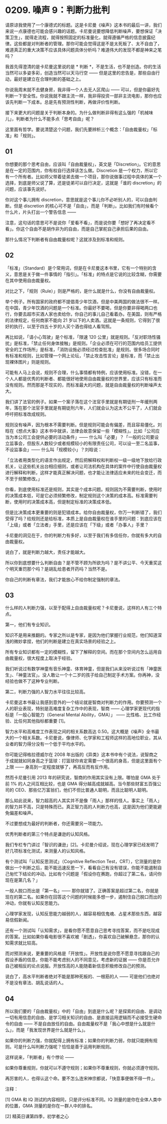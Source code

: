 # 0209. 噪声 9：判断力批判

请原谅我使用了一个康德式的标题。这是卡尼曼《噪声》这本书的最后一讲，我们来说一点康德也可能会感兴趣的话题。卡尼曼说要想降低判断噪声，要想保证「决策卫生」，就得走流程，就得按照固定的标准量化，就得遵循严格的信息披露纪律。这些都是对判断者的管理。那你可能会觉得这是不是太死板了、太不自由了，难道真正的重大决策不应该具体问题具体分析吗？难道伟大的发现不都是神来之笔吗？

我首先得澄清的是卡尼曼这里说的是 * 判断 *，不是生活，也不是创造。你的生活当然可以多姿多彩，创造当然可以天马行空 —— 但是这里的忠告是，那些自由行动，最好是建立在合理判断的基础之上。

你说我周末就不去健身房，我非得一个人去无人区爬山 —— 可以，但是你最好先判断一下安全性。你说我就不跟主流一样，我非得投资一部非主流电影，那你也应该先判断一下成本。总是先有预测性判断，再做评价性判断。

接下来更大的问题是关于判断本身的。为什么做判断非得有这么强的「机械味儿」，判断者为什么不能多点「思考自由」呢？

这里面有哲学。要说清楚这个问题，我们先要辨析三个概念：「自由裁量权」「标准」和「规则」。

## 01

你想要的那个思考自由，应该叫「自由裁量权」，英文是「Discretion」。它的意思是在一定的范围内，你有权自行选择该怎么做。Discretion 是一个权力，所以它有一个所有者。比如师父带着徒弟去做一个项目，那你说做事过程中具体的某一个选择，到底是师父说了算，还是徒弟可以自行决定，这就是「谁的 discretion」的问题，应该事先说好。

你对这个事儿拥有 discretion，意思就是这个事儿你不必听别人的，可以自由判断。但是 discretion 的核心可不是「自由」，而是「判断」。比如我们有时候看个什么片，片头打出一个警告信息 ——

注意，这句话的意思可不是说你「爱看不看」，而是说你要「想好了再决定看不看」。你这个自由不是胡作非为的自由，而是自己掌舵自己承担后果的自由。

那什么情况下判断者有自由裁量权呢？这就涉及到标准和规则。

## 02

「标准」（Standard）是个常用词，但是在卡尼曼这本书里，它有一个特别的含义，意思是关于做一件事情的「指引」。「标准」的特点是它说的比较含糊，你需要在其中使用自由裁量权。

对比之下，「规则（Rule）」则是严格的，是什么就是什么，你没有自由裁量权。

举个例子。所有国家的政府都不提倡青少年饮酒，但是中美两国的做法很不一样。在中国，青少年饮酒的问题是一个标准。你最好不要喝，但是你要非得喝两口也行，你要去超市买酒人家也卖给你，你自己的事儿自己看着办。在美国，则有严格的法律规定，任何商家不能向 21 岁以下的人卖酒。这就是一条规则，它得到了很好的执行，以至于四五十岁的人买个酒也得给人看驾照。

再比如说，「请小心驾驶」是个标准，「限速 120 公里」就是规则。「反对职场性骚扰」是标准，「禁止任何身体接触」是规则。「企业必须在可行的范围内给员工提供安全的工作场所」是标准，「消防设施必须经过检查批准」是规则。很多场合同时有标准和规则，比如管理一个网上论坛，「禁止攻击性言论」是标准，而「禁止出现裸体图片」则是规则。

可能有人马上会说，规则不合理，什么事情都有特例，应该使用标准。没错，在一个人人都是优秀的判断者、都能很好地使用自由裁量权的世界里，应该只有标准而没有规则。然而那是不现实的，而标准最大的问题，就是自由裁量权的判断噪声太大。

我们讲了法官的例子。如果一个案子落在这个法官手里就是有期徒刑一年缓刑两年，落在那个法官手里就是有期徒刑六年，人们就会认为这太不公平了，人们就会呼吁把标准改成规则。

规则没有噪声，因为根本不需要判断。但是规则可能会有偏差，而且容易僵化。刘晗在《想点大事》这本书中就讲，法律会故意保留一些「模糊性」。比如「公司应当为本公司工会提供必要的活动条件」—— 什么叫「必要」？「一般的公司要设立监事会，但股东人数较少或者规模较小的有限责任公司，可以设一至二名监事，不设监事会」—— 什么叫「规模较小」？刘晗说：

「立法者用类型化的语言作出规定，然后把解释权和判断权一级一级地下放给行政机关，让这些机关出台相应细则，或者让司法机构在具体的案件中行使自由裁量权进行解释和判断，这样才能真正解决问题，也才能让法律适应未来的社会变迁，而不至于频繁修改。」

你看，到底使用标准还是规则，其实是个成本问题。规则因为不需要判断，使用时的决策成本低，可是它必须频繁修改，制定规则这个决策的成本高。标准需要判断，使用时的决策成本高，但是制定标准的决策成本低。

但是比决策成本更重要的则是犯错成本。给你自由裁量权，你万一判断错了，我们受得了吗？给规则还是给标准，本质上是自由裁量权在谁手里的问题：到底应该在「上级」或者「立法者」手里，还是应该在「下级」或者「办事人」手里？

卡尼曼的洞见在于，你的判断力有多好，以至于我们有多信任你，你就有多大的自由裁量权。

说白了，就是判断力越大，责任才能越大。

所以你到底想要什么判断自由？是不管不顾为所欲为吗？是不讲公平、今天重奖这个明天重罚那个吗？是胡乱给患者开药吗？当然不是。

你自己的判断有章法，我们才能放心不给你制定强制的章法。

## 03

什么样的人判断力强，以至于配得上自由裁量权呢？卡尼曼说，这样的人有三个特点。

第一，他们有专业知识。

知识不是用来推翻的。专家之所以是专家，是因为他们掌握行业规范，他们知道深浅的微妙拿捏，他们的判断是建立在真实场景的经验之上。

所有专业知识都有一定的模糊性，留下了解释的空间。而在那个空间内怎么运用自由裁量权，很大程度上取决于经验。

我们听说过有数学神童有音乐神童、体育神童，但是我们从来没听说过有「神童医生」、「神童法官」。没人敢让一个十二岁的孩子给自己制定手术方案。你再神，没经验也做不了这种专业判断。

第二，判断力强的人智力水平往往比较高。

卡尼曼这本书最让我感到意外的一个结论就是智商对判断力的作用。你要预测一个人的职业表现，特别是高难度复杂工作中的表现，智商 —— 心理学家更现代的指标是「一般心智能力（General Mental Ability，GMA）」 —— 比性格、比工作经验、比任何其他指标都重要 [1]。

智力水平和高难度工作表现之间的相关系数高达 0.50。这大概是《噪声》全书最大的一个相关系数。卡尼曼说，像律师、化学家和工程师这样的高地位职业，其从业者的智力得分没有一个低于平均水平的。

你可能记得格拉德威尔在 2008 年出版的《异类》这本书中有个说法，说智商之于成就就如同身高之于篮球：打篮球你肯定需要一个很高的身高，但是这里面有个上限 —— 身高到一定程度就够了，再高反而有反作用。

然而卡尼曼引用 2013 年的研究说，智商的作用其实没有上限。哪怕是 GMA 处于前 1% 的人之间互相比较，也是 GMA 得分越高成就越高。当今那些财富五百强公司的 CEO、那些亿万富翁们，他们不但比普通人聪明，而且比聪明人聪明。

那么如此说来，智力超高的人其实并不是像「雨人」那样的怪人。事实上「雨人」的智力并不高，只是特殊而已。真正智力高的人判断力也高，这是因为他们更能避免偏差和噪声。

不过要想成为最好的判断者，你还需要另一项能力。

优秀判断者的第三个特点是谦逊的认知风格。

我们专栏专门讲过「智识的谦逊」[2]。卡尼曼介绍说，现在心理学家已经发明了好几项标准化测试，来测量人的认知风格。

有个测试叫「认知反思测试」（Cognitive Reflection Test，CRT），它测量的是你做出一个判断之后，能不能迅速反思一下，看看自己有没有错误，你能不能遏制自己匆忙下结论的冲动。比如有个问题是「假设你在赛跑，你超过了第二名，请问你现在是第几名？」

一般人脱口而出是「第一名」—— 那你就错了。正确答案是超过第二名，你就是现在的第二名。如果你在回答这个问题的时候能多想一步，遏制住自己脱口而出的冲动，你就有认知反思能力。

心理学家发现，认知反思能力越弱的人，越容易相信鬼魂、占星术那些东西，越容易信假新闻。

还有一个测试叫「认知需求」，是看你愿不愿意自己思考寻找答案，而不是吃现成的答案。比如如果你看电影很不喜欢被「剧透」，你喜欢自己破解悬念，那你的认知需求就比较高。

而对预测来说，更重要的风格是「开放性」。开放性是说你愿不愿意寻找跟自己的假设矛盾的信息，你能不能考虑别人的不同意见，考虑新的证据 —— 你是否允许自己被相反的论点说服。开放性高的人能随着新信息积极修改自己的预测。

说白了，高水平判断者绝对不能是那种死板的、一根筋的人 —— 可是他们也绝对不是没有章法、胡乱说话的人。

## 04

所以我们要的「自由裁量权」中的「自由」到底是什么呢？是探索的自由、是调动一切有用信息的自由、是学习相关知识的自由、是直接运用逻辑而不必接受生硬命令的自由 —— 不是自由放任的自由。自由裁量权不是「我心中想是什么就是什么」，而是「我发现世界是什么就是什么」。

如果你的判断力强，你就配得上拥有标准；如果你的判断力弱，你就只能拥有规则。可是什么叫判断力强呢？恰恰是善于运用判断规则。

这样说来，「判断者」有个悖论 ——

如果你尊重规则，你就可以不遵守规则；如果你不尊重规则，你就必须遵守规则。

再厉害的人，也得认这个命。要不怎么连宋神宗都说，「快意事便做不得一件」。

注释：

[1] GMA 和 IQ 测试的内容相同，只是评分标准不同。IQ 测量的是你在全体人类中的位置，GMA 测量的是你在一群人中的排名。

[2] 精英日课第四季，初学者之心